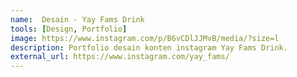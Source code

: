 ```yaml
---
name:  Desain - Yay Fams Drink
tools: [Design, Portfolio]
image: https://www.instagram.com/p/B6vCDlJJMvB/media/?size=l
description: Portfolio desain konten instagram Yay Fams Drink.
external_url: https://www.instagram.com/yay_fams/
---
```

